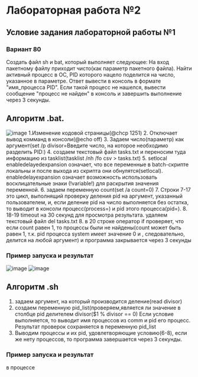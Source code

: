 # Лабораторная работа №2
##  Условие задания лабораторной работы №1
### Вариант 80
Создать файл sh и bat, который выполняет следующее: 
На вход пакетному файлу приходит чисто(как параметр пакетного файла). Найти активный процесс в OC, PID которого нацело поделится на число, указанное в параметре. Ответ вывести в консоль в формате "имя_процесса PID". Если такой процесс не нашелся, вывести сообщение "процесс не найден" в консоль и завершить выполнение через 3 секунды.
## Алгоритм .bat.
![image](https://github.com/iis-32170x/RPIIS/assets/145581766/0c0eb02d-9e94-487e-9ac2-852587400fd0)
1.Изменение кодовой страницы(@chcp 1251)
2. Отключает вывод комманд в консоли(@echo off)
3. Задаем число(параметр) как аргумент(set /p divisor=Введите число, на которое необходимо разделить PID:)
4. создаем текстовый файл tasks.txt и переносим туда информацию из tasklist(tasklist /nh /fo csv > tasks.txt)
5. setlocal enabledelayedexpansion означает, что все переменные в batch-скрипте локальны и после выхода из скрипта они обнулятся(setlocal). enabledelayexpansion означает возможность использовать восклицательные знаки (!variable!) для раскрытия значения переменной.
6. задаем переменную count(set /a count=0)
7. Строки 7-17 это цикл, выполнящий проверку деления pid на аргумент, указанный пользователем, и, если деление pid на число выполняется без остатка, то выводит в консоли процесс(process=) и pid этого процесса(pid=).
8. 18-19 timeout на 30 секунд для просмотра результата. удаляем текстовый файл del tasks.txt
8. в 20 строке оператор if проверяет, что если count равен 1, то процессы были не найдены(count может быть равен 1, т.к. pid процесса system имеет значение 0 и , следовательно, делится на любой аргумент) и программа закрывается через 3 секунды





### Пример запуска и результат
![image](https://github.com/iis-32170x/RPIIS/assets/145581766/68297753-13a9-4efd-acdd-f2b9dbd27a35)
![image](https://github.com/iis-32170x/RPIIS/assets/145581766/7ba6603a-9cac-4cd9-97ba-1262a034207c)

## Алгоритм .sh
1. задаем аргумент, на который производится деление(read divisor)
2. создаем переменную pid_list(проверяем,является ли значение в столбце pid делителем divisor($1 % divisor == 0) Если условие выполняется, то выводит имя процессов из comm  и pid его процесс. Результат проверок сохраняется в переменную pid_list
3. Выводим процессы и их pid, удовлетворяющие условию(6-8), если же нету процессов, то программа завершается через 3 секунды.


### Пример запуска и результат
в процессе
